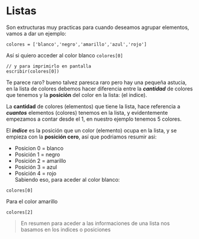 
# Listas
Son extructuras muy practicas para cuando deseamos agrupar elementos, vamos a dar un ejemplo:

```
colores = ['blanco','negro','amarillo','azul','rojo']
```

Así si quiero acceder al color blanco ```colores[0]```

```
// y para imprimirlo en pantalla
escribir(colores[0])

```

Te parece raro? bueno talvez paresca raro pero hay una pequeña astucia, en la lista de colores debemos hacer diferencia entre la ***cantidad*** de colores que tenemos y la **posición** del color en la lista: (el indice).

La **cantidad** de colores (elementos) que tiene la lista, hace referencia a ***cuantos*** elementos (colores) tenemos en la lista, y evidentemente empezamos a contar desde el 1, en nuestro ejemplo tenemos 5 colores.

El ***indice*** es la posición que un color (elemento) ocupa en la lista, y se empieza con la **posición cero**, así que podriamos resumir asi: 

* Posicion 0 = blanco
* Posición 1 = negro
* Posición 2 = amarillo
* Posición 3 = azul
* Posición 4 = rojo  
Sabiendo eso, para aceder al color blanco: 

```
colores[0] 
```
Para el color amarillo
```
colores[2]
```
> En resumen para aceder a las informaciones de una lista nos basamos en los indices o posiciones

